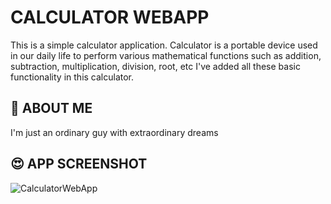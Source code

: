 # CALCULATOR WEBAPP
This is a simple calculator application. 
Calculator is a portable device used in our daily life to perform various mathematical functions such as addition, subtraction, multiplication, division, root, etc
I've added all these basic functionality in this calculator.

## 🚀 ABOUT ME
I'm just an ordinary guy with extraordinary dreams
## 😍 APP SCREENSHOT
![CalculatorWebApp](https://user-images.githubusercontent.com/88100576/132384248-38a4a45c-c061-4cf9-bb90-0a0c654ebac1.png)
